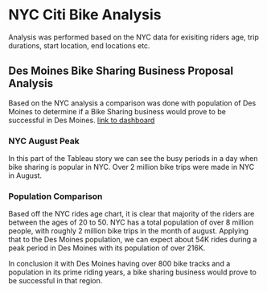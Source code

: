 # NYC Citi Bike Analysis
Analysis was performed based on the NYC data for exisiting riders age, trip durations, start location, end locations etc.


## Des Moines Bike Sharing Business Proposal Analysis 
Based on the NYC analysis a comparison was done with population of Des Moines to determine if a Bike Sharing business would prove to be successful in Des Moines. 
[link to dashboard](https://public.tableau.com/views/Challenge14_15804600718310/BikeSharingProgramBusinessProposal?:display_count=y&publish=yes&:origin=viz_share_link "Link to dashboard")

### NYC August Peak
In this part of the Tableau story we can see the busy periods in a day when bike sharing is popular in NYC. Over 2 million bike trips were made in NYC in August.

### Population Comparison
Based off the NYC rides age chart, it is clear that majority of the riders are between the ages of 20 to 50.
NYC has a total population of over 8 million people, with roughly 2 million bike trips in the month of august. Applying that to the Des Moines population, we can expect about 54K rides during a peak period in Des Moines with its population of over 216K.


In conclusion it with Des Moines having over 800 bike tracks and a population in its prime riding years, a bike sharing business would prove to be successful in that region.
